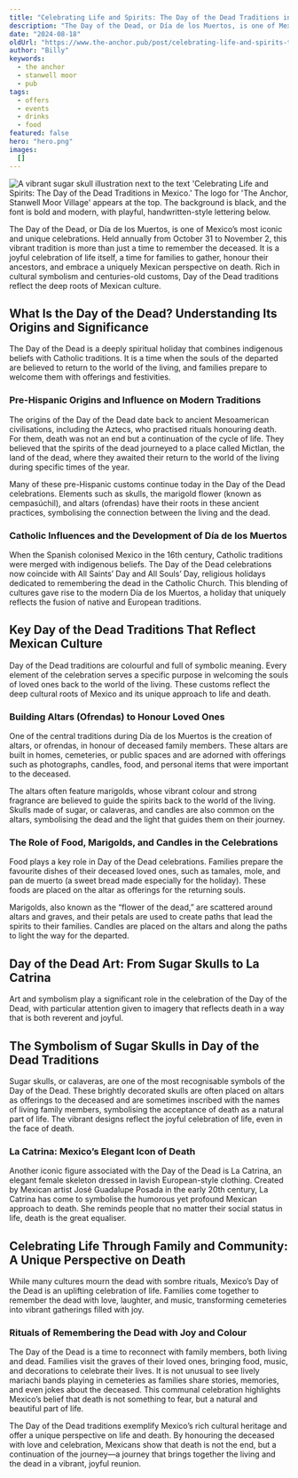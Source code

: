 ```yaml
---
title: "Celebrating Life and Spirits: The Day of the Dead Traditions in Mexico"
description: "The Day of the Dead, or Día de los Muertos, is one of Mexico’s most iconic and unique celebrations. Held annually from October 31 to November 2, this vibrant tradition is more than just a time to remember the deceased. It is a joyful celebration of life itself, a time for families to gather, honour their ancestors, and embrace a uniquely Mexican perspective on death. Rich in cultural symbolism and centuries-old customs, Day of the Dead traditions reflect the deep roots of Mexican culture.What Is"
date: "2024-08-18"
oldUrl: "https://www.the-anchor.pub/post/celebrating-life-and-spirits-the-day-of-the-dead-t"
author: "Billy"
keywords:
  - the anchor
  - stanwell moor
  - pub
tags:
  - offers
  - events
  - drinks
  - food
featured: false
hero: "hero.png"
images:
  []
---
```


![A vibrant sugar skull illustration next to the text 'Celebrating Life and Spirits: The Day of the Dead Traditions in Mexico.' The logo for 'The Anchor, Stanwell Moor Village' appears at the top. The background is black, and the font is bold and modern, with playful, handwritten-style lettering below.](/content/blog/celebrating-life-and-spirits-the-day-of-the-dead-t/hero.png)

  

The Day of the Dead, or Día de los Muertos, is one of Mexico’s most iconic and unique celebrations. Held annually from October 31 to November 2, this vibrant tradition is more than just a time to remember the deceased. It is a joyful celebration of life itself, a time for families to gather, honour their ancestors, and embrace a uniquely Mexican perspective on death. Rich in cultural symbolism and centuries-old customs, Day of the Dead traditions reflect the deep roots of Mexican culture.

  

## What Is the Day of the Dead? Understanding Its Origins and Significance

The Day of the Dead is a deeply spiritual holiday that combines indigenous beliefs with Catholic traditions. It is a time when the souls of the departed are believed to return to the world of the living, and families prepare to welcome them with offerings and festivities.

  

### Pre-Hispanic Origins and Influence on Modern Traditions

The origins of the Day of the Dead date back to ancient Mesoamerican civilisations, including the Aztecs, who practised rituals honouring death. For them, death was not an end but a continuation of the cycle of life. They believed that the spirits of the dead journeyed to a place called Mictlan, the land of the dead, where they awaited their return to the world of the living during specific times of the year.

  

Many of these pre-Hispanic customs continue today in the Day of the Dead celebrations. Elements such as skulls, the marigold flower (known as cempasúchil), and altars (ofrendas) have their roots in these ancient practices, symbolising the connection between the living and the dead.

  

### Catholic Influences and the Development of Día de los Muertos

When the Spanish colonised Mexico in the 16th century, Catholic traditions were merged with indigenous beliefs. The Day of the Dead celebrations now coincide with All Saints’ Day and All Souls’ Day, religious holidays dedicated to remembering the dead in the Catholic Church. This blending of cultures gave rise to the modern Día de los Muertos, a holiday that uniquely reflects the fusion of native and European traditions.

  

## Key Day of the Dead Traditions That Reflect Mexican Culture

Day of the Dead traditions are colourful and full of symbolic meaning. Every element of the celebration serves a specific purpose in welcoming the souls of loved ones back to the world of the living. These customs reflect the deep cultural roots of Mexico and its unique approach to life and death.

  

### Building Altars (Ofrendas) to Honour Loved Ones

One of the central traditions during Día de los Muertos is the creation of altars, or ofrendas, in honour of deceased family members. These altars are built in homes, cemeteries, or public spaces and are adorned with offerings such as photographs, candles, food, and personal items that were important to the deceased.

  

The altars often feature marigolds, whose vibrant colour and strong fragrance are believed to guide the spirits back to the world of the living. Skulls made of sugar, or calaveras, and candles are also common on the altars, symbolising the dead and the light that guides them on their journey.

  

### The Role of Food, Marigolds, and Candles in the Celebrations

Food plays a key role in Day of the Dead celebrations. Families prepare the favourite dishes of their deceased loved ones, such as tamales, mole, and pan de muerto (a sweet bread made especially for the holiday). These foods are placed on the altar as offerings for the returning souls.

  

Marigolds, also known as the “flower of the dead,” are scattered around altars and graves, and their petals are used to create paths that lead the spirits to their families. Candles are placed on the altars and along the paths to light the way for the departed.

  

## Day of the Dead Art: From Sugar Skulls to La Catrina

Art and symbolism play a significant role in the celebration of the Day of the Dead, with particular attention given to imagery that reflects death in a way that is both reverent and joyful.

  

## The Symbolism of Sugar Skulls in Day of the Dead Traditions

Sugar skulls, or calaveras, are one of the most recognisable symbols of the Day of the Dead. These brightly decorated skulls are often placed on altars as offerings to the deceased and are sometimes inscribed with the names of living family members, symbolising the acceptance of death as a natural part of life. The vibrant designs reflect the joyful celebration of life, even in the face of death.

  

### La Catrina: Mexico’s Elegant Icon of Death

Another iconic figure associated with the Day of the Dead is La Catrina, an elegant female skeleton dressed in lavish European-style clothing. Created by Mexican artist José Guadalupe Posada in the early 20th century, La Catrina has come to symbolise the humorous yet profound Mexican approach to death. She reminds people that no matter their social status in life, death is the great equaliser.

  

## Celebrating Life Through Family and Community: A Unique Perspective on Death

While many cultures mourn the dead with sombre rituals, Mexico’s Day of the Dead is an uplifting celebration of life. Families come together to remember the dead with love, laughter, and music, transforming cemeteries into vibrant gatherings filled with joy.

  

### Rituals of Remembering the Dead with Joy and Colour

The Day of the Dead is a time to reconnect with family members, both living and dead. Families visit the graves of their loved ones, bringing food, music, and decorations to celebrate their lives. It is not unusual to see lively mariachi bands playing in cemeteries as families share stories, memories, and even jokes about the deceased. This communal celebration highlights Mexico’s belief that death is not something to fear, but a natural and beautiful part of life.

  

The Day of the Dead traditions exemplify Mexico’s rich cultural heritage and offer a unique perspective on life and death. By honouring the deceased with love and celebration, Mexicans show that death is not the end, but a continuation of the journey—a journey that brings together the living and the dead in a vibrant, joyful reunion.
